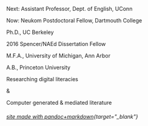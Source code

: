 Next: Assistant Professor, Dept. of English, UConn  

Now: Neukom Postdoctoral Fellow, Dartmouth College    
  
Ph.D., UC Berkeley
  
2016 Spencer/NAEd Dissertation Fellow  
  
M.F.A., University of Michigan, Ann Arbor  
  
A.B., Princeton University  
  
Researching digital literacies  
  
&
  
Computer generated & mediated literature  



###### [site made with pandoc+markdown](https://github.com/kbooten/kbooten.github.io){target="_blank"}

